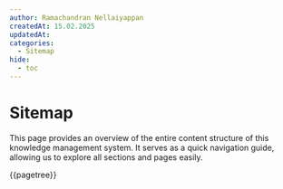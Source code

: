 ```yaml
---
author: Ramachandran Nellaiyappan
createdAt: 15.02.2025
updatedAt: 
categories:
  - Sitemap
hide:
  - toc
---
```


# Sitemap

This page provides an overview of the entire content structure of this knowledge management system. It serves as a quick
navigation guide, allowing us to explore all sections and pages easily.

{{pagetree}}